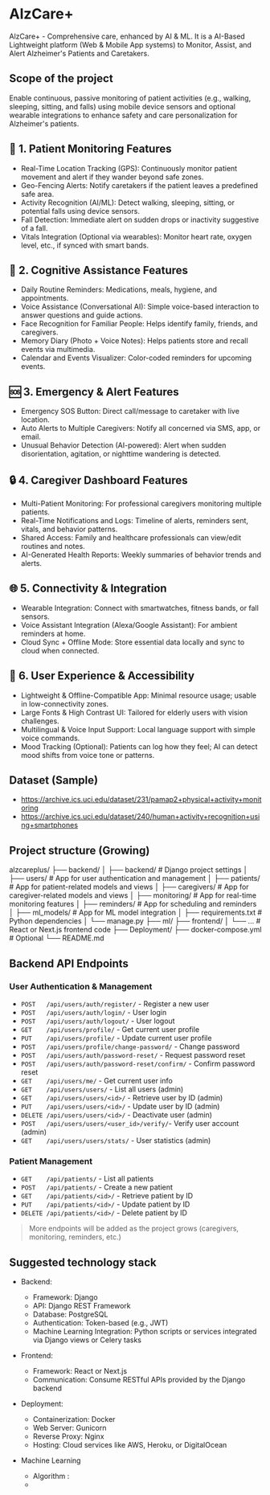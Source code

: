 # AlzCare+
AlzCare+ - Comprehensive care, enhanced by AI &amp; ML. It is a AI-Based Lightweight platform (Web & Mobile App systems) to Monitor, Assist, and Alert Alzheimer's Patients and Caretakers.

## Scope of the project
Enable continuous, passive monitoring of patient activities (e.g., walking, sleeping, sitting, and falls) using mobile device sensors and optional wearable integrations to enhance safety and care personalization for Alzheimer's patients.

## 🧠 1. Patient Monitoring Features
 - Real-Time Location Tracking (GPS): Continuously monitor patient movement and alert if they wander beyond safe zones.
 - Geo-Fencing Alerts: Notify caretakers if the patient leaves a predefined safe area.
 - Activity Recognition (AI/ML): Detect walking, sleeping, sitting, or potential falls using device sensors.
 - Fall Detection: Immediate alert on sudden drops or inactivity suggestive of a fall.
 - Vitals Integration (Optional via wearables): Monitor heart rate, oxygen level, etc., if synced with smart bands.

## 🧩 2. Cognitive Assistance Features
 - Daily Routine Reminders: Medications, meals, hygiene, and appointments.
 - Voice Assistance (Conversational AI): Simple voice-based interaction to answer questions and guide actions.
 - Face Recognition for Familiar People: Helps identify family, friends, and caregivers.
 - Memory Diary (Photo + Voice Notes): Helps patients store and recall events via multimedia.
 - Calendar and Events Visualizer: Color-coded reminders for upcoming events.

## 🆘 3. Emergency & Alert Features
 - Emergency SOS Button: Direct call/message to caretaker with live location.
 - Auto Alerts to Multiple Caregivers: Notify all concerned via SMS, app, or email.
 - Unusual Behavior Detection (AI-powered): Alert when sudden disorientation, agitation, or nighttime wandering is detected.

## 🔒 4. Caregiver Dashboard Features
 - Multi-Patient Monitoring: For professional caregivers monitoring multiple patients.
 - Real-Time Notifications and Logs: Timeline of alerts, reminders sent, vitals, and behavior patterns.
 - Shared Access: Family and healthcare professionals can view/edit routines and notes.
 - AI-Generated Health Reports: Weekly summaries of behavior trends and alerts.

## 🌐 5. Connectivity & Integration
 - Wearable Integration: Connect with smartwatches, fitness bands, or fall sensors.
 - Voice Assistant Integration (Alexa/Google Assistant): For ambient reminders at home.
 - Cloud Sync + Offline Mode: Store essential data locally and sync to cloud when connected.

## 🧩 6. User Experience & Accessibility
 - Lightweight & Offline-Compatible App: Minimal resource usage; usable in low-connectivity zones.
 - Large Fonts & High Contrast UI: Tailored for elderly users with vision challenges.
 - Multilingual & Voice Input Support: Local language support with simple voice commands.
 - Mood Tracking (Optional): Patients can log how they feel; AI can detect mood shifts from voice tone or patterns.

   
## Dataset (Sample)
 - https://archive.ics.uci.edu/dataset/231/pamap2+physical+activity+monitoring
 - https://archive.ics.uci.edu/dataset/240/human+activity+recognition+using+smartphones

## Project structure (Growing)
alzcareplus/
├── backend/
│   ├── backend/             # Django project settings
│   ├── users/               # App for user authentication and management
│   ├── patients/            # App for patient-related models and views
│   ├── caregivers/          # App for caregiver-related models and views
│   ├── monitoring/          # App for real-time monitoring features
│   ├── reminders/           # App for scheduling and reminders
│   ├── ml_models/           # App for ML model integration
│   ├── requirements.txt     # Python dependencies
│   └── manage.py
├── ml/
├── frontend/
│   └── ...                  # React or Next.js frontend code
├── Deployment/
├── docker-compose.yml       # Optional
└── README.md

## Backend API Endpoints

### User Authentication & Management
- `POST   /api/users/auth/register/`         - Register a new user
- `POST   /api/users/auth/login/`            - User login
- `POST   /api/users/auth/logout/`           - User logout
- `GET    /api/users/profile/`               - Get current user profile
- `PUT    /api/users/profile/`               - Update current user profile
- `POST   /api/users/profile/change-password/` - Change password
- `POST   /api/users/auth/password-reset/`   - Request password reset
- `POST   /api/users/auth/password-reset/confirm/` - Confirm password reset
- `GET    /api/users/me/`                    - Get current user info
- `GET    /api/users/users/`                 - List all users (admin)
- `GET    /api/users/users/<id>/`            - Retrieve user by ID (admin)
- `PUT    /api/users/users/<id>/`            - Update user by ID (admin)
- `DELETE /api/users/users/<id>/`            - Deactivate user (admin)
- `POST   /api/users/users/<user_id>/verify/`- Verify user account (admin)
- `GET    /api/users/users/stats/`           - User statistics (admin)

### Patient Management
- `GET    /api/patients/`                    - List all patients
- `POST   /api/patients/`                    - Create a new patient
- `GET    /api/patients/<id>/`               - Retrieve patient by ID
- `PUT    /api/patients/<id>/`               - Update patient by ID
- `DELETE /api/patients/<id>/`               - Delete patient by ID

> More endpoints will be added as the project grows (caregivers, monitoring, reminders, etc.)

## Suggested technology stack
 - Backend:
    - Framework: Django
    - API: Django REST Framework
    - Database: PostgreSQL
    - Authentication: Token-based (e.g., JWT)
    - Machine Learning Integration: Python scripts or services integrated via Django views or Celery tasks

 - Frontend:
    - Framework: React or Next.js
    - Communication: Consume RESTful APIs provided by the Django backend

 - Deployment:
    - Containerization: Docker
    - Web Server: Gunicorn
    - Reverse Proxy: Nginx
    - Hosting: Cloud services like AWS, Heroku, or DigitalOcean

- Machine Learning
    - Algorithm :
    - 
